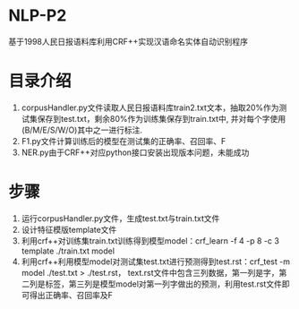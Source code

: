 # NLP-P2
基于1998人民日报语料库利用CRF++实现汉语命名实体自动识别程序

# 目录介绍
  1. corpusHandler.py文件读取人民日报语料库train2.txt文本，抽取20%作为测试集保存到test.txt，剩余80%作为训练集保存到train.txt中, 并对每个字使用          (B/M/E/S/W/O)其中之一进行标注.
  2. F1.py文件计算训练后的模型在测试集的正确率、召回率、F
  3. NER.py由于CRF++对应python接口安装出现版本问题，未能成功
  
# 步骤
  1. 运行corpusHandler.py文件，生成test.txt与train.txt文件
  2. 设计特征模版template文件
  3. 利用crf++对训练集train.txt训练得到模型model：crf_learn -f 4 -p 8 -c 3 template ./train.txt model
  4. 利用crf++利用模型model对测试集test.txt进行预测得到test.rst：crf_test -m model ./test.txt > ./test.rst，
      text.rst文件中包含三列数据，第一列是字，第二列是标签，第三列是模型model对第一列字做出的预测，利用test.rst文件即可得出正确率、召回率及F

